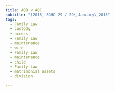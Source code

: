 ```yaml
---
title: AQB v AQC 
subtitle: "[2015] SGHC 29 / 29\_January\_2015"
tags:
  - Family Law
  - custody
  - access
  - Family Law
  - maintenance
  - wife
  - Family Law
  - maintenance
  - child
  - Family Law
  - matrimonial assets
  - division

---
```


